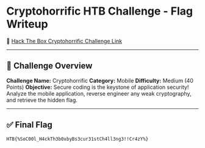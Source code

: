 # Cryptohorrific HTB Challenge - Flag Writeup

🔗 [Hack The Box Cryptohorrific Challenge Link](https://app.hackthebox.com/challenges/Cryptohorrific)

---

## 🎯 Challenge Overview

**Challenge Name:** Cryptohorrific
**Category:** Mobile
**Difficulty:** Medium (40 Points)
**Objective:**
Secure coding is the keystone of application security!
Analyze the mobile application, reverse engineer any weak cryptography, and retrieve the hidden flag.

---

## ✅ Final Flag

```
HTB{%SoC00l_H4ckTh3b0xbyBs3cur31stCh4ll3ng3!!Cr4zY%}
```
